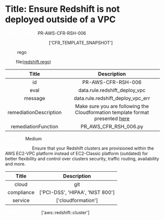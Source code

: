 



# Title: Ensure Redshift is not deployed outside of a VPC


***<font color="white">Master Test Id:</font>*** PR-AWS-CFR-RSH-006

***<font color="white">Master Snapshot Id:</font>*** ['CFR_TEMPLATE_SNAPSHOT']

***<font color="white">type:</font>*** rego

***<font color="white">rule:</font>*** file([redshift.rego])  
  
  
  
  

|Title|Description|
| :---: | :---: |
|id|PR-AWS-CFR-RSH-006|
|eval|data.rule.redshift_deploy_vpc|
|message|data.rule.redshift_deploy_vpc_err|
|remediationDescription|Make sure you are following the Cloudformation template format presented <a href='https://docs.aws.amazon.com/AWSCloudFormation/latest/UserGuide/aws-resource-redshift-cluster.html#cfn-redshift-cluster-clustersubnetgroupname' target='_blank'>here</a>|
|remediationFunction|PR_AWS_CFR_RSH_006.py|


***<font color="white">Severity:</font>*** Medium

***<font color="white">Description:</font>*** Ensure that your Redshift clusters are provisioned within the AWS EC2-VPC platform instead of EC2-Classic platform (outdated) for better flexibility and control over clusters security, traffic routing, availability and more.  
  
  

|Title|Description|
| :---: | :---: |
|cloud|git|
|compliance|['PCI-DSS', 'HIPAA', 'NIST 800']|
|service|['cloudformation']|


***<font color="white">Resource Types:</font>*** ['aws::redshift::cluster']


[redshift.rego]: https://github.com/prancer-io/prancer-compliance-test/tree/master/aws/iac/redshift.rego
